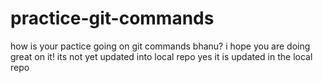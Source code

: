# practice-git-commands

how is your pactice going on git commands bhanu?
i hope you are doing great on it!
its not yet updated into local repo
yes it is updated in the local repo
